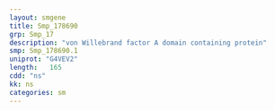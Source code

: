 ```yaml
---
layout: smgene
title: Smp_178690
grp: Smp_17
description: "von Willebrand factor A domain containing protein"
smp: Smp_178690.1
uniprot: "G4VEV2"
length:   165
cdd: "ns"
kk: ns
categories: sm
---
```

